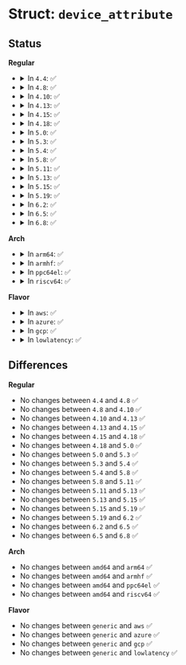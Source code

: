 # Struct: <code>device_attribute</code>

## Status
<b>Regular</b>
<ul>
<li>
<details>
<summary>In <code>4.4</code>: ✅</summary>

```c
struct device_attribute {
    struct attribute attr;
    ssize_t (*show)(struct device *, struct device_attribute *, char *);
    ssize_t (*store)(struct device *, struct device_attribute *, const char *, size_t);
};
```
</details>
</li>
<li>
<details>
<summary>In <code>4.8</code>: ✅</summary>

```c
struct device_attribute {
    struct attribute attr;
    ssize_t (*show)(struct device *, struct device_attribute *, char *);
    ssize_t (*store)(struct device *, struct device_attribute *, const char *, size_t);
};
```
</details>
</li>
<li>
<details>
<summary>In <code>4.10</code>: ✅</summary>

```c
struct device_attribute {
    struct attribute attr;
    ssize_t (*show)(struct device *, struct device_attribute *, char *);
    ssize_t (*store)(struct device *, struct device_attribute *, const char *, size_t);
};
```
</details>
</li>
<li>
<details>
<summary>In <code>4.13</code>: ✅</summary>

```c
struct device_attribute {
    struct attribute attr;
    ssize_t (*show)(struct device *, struct device_attribute *, char *);
    ssize_t (*store)(struct device *, struct device_attribute *, const char *, size_t);
};
```
</details>
</li>
<li>
<details>
<summary>In <code>4.15</code>: ✅</summary>

```c
struct device_attribute {
    struct attribute attr;
    ssize_t (*show)(struct device *, struct device_attribute *, char *);
    ssize_t (*store)(struct device *, struct device_attribute *, const char *, size_t);
};
```
</details>
</li>
<li>
<details>
<summary>In <code>4.18</code>: ✅</summary>

```c
struct device_attribute {
    struct attribute attr;
    ssize_t (*show)(struct device *, struct device_attribute *, char *);
    ssize_t (*store)(struct device *, struct device_attribute *, const char *, size_t);
};
```
</details>
</li>
<li>
<details>
<summary>In <code>5.0</code>: ✅</summary>

```c
struct device_attribute {
    struct attribute attr;
    ssize_t (*show)(struct device *, struct device_attribute *, char *);
    ssize_t (*store)(struct device *, struct device_attribute *, const char *, size_t);
};
```
</details>
</li>
<li>
<details>
<summary>In <code>5.3</code>: ✅</summary>

```c
struct device_attribute {
    struct attribute attr;
    ssize_t (*show)(struct device *, struct device_attribute *, char *);
    ssize_t (*store)(struct device *, struct device_attribute *, const char *, size_t);
};
```
</details>
</li>
<li>
<details>
<summary>In <code>5.4</code>: ✅</summary>

```c
struct device_attribute {
    struct attribute attr;
    ssize_t (*show)(struct device *, struct device_attribute *, char *);
    ssize_t (*store)(struct device *, struct device_attribute *, const char *, size_t);
};
```
</details>
</li>
<li>
<details>
<summary>In <code>5.8</code>: ✅</summary>

```c
struct device_attribute {
    struct attribute attr;
    ssize_t (*show)(struct device *, struct device_attribute *, char *);
    ssize_t (*store)(struct device *, struct device_attribute *, const char *, size_t);
};
```
</details>
</li>
<li>
<details>
<summary>In <code>5.11</code>: ✅</summary>

```c
struct device_attribute {
    struct attribute attr;
    ssize_t (*show)(struct device *, struct device_attribute *, char *);
    ssize_t (*store)(struct device *, struct device_attribute *, const char *, size_t);
};
```
</details>
</li>
<li>
<details>
<summary>In <code>5.13</code>: ✅</summary>

```c
struct device_attribute {
    struct attribute attr;
    ssize_t (*show)(struct device *, struct device_attribute *, char *);
    ssize_t (*store)(struct device *, struct device_attribute *, const char *, size_t);
};
```
</details>
</li>
<li>
<details>
<summary>In <code>5.15</code>: ✅</summary>

```c
struct device_attribute {
    struct attribute attr;
    ssize_t (*show)(struct device *, struct device_attribute *, char *);
    ssize_t (*store)(struct device *, struct device_attribute *, const char *, size_t);
};
```
</details>
</li>
<li>
<details>
<summary>In <code>5.19</code>: ✅</summary>

```c
struct device_attribute {
    struct attribute attr;
    ssize_t (*show)(struct device *, struct device_attribute *, char *);
    ssize_t (*store)(struct device *, struct device_attribute *, const char *, size_t);
};
```
</details>
</li>
<li>
<details>
<summary>In <code>6.2</code>: ✅</summary>

```c
struct device_attribute {
    struct attribute attr;
    ssize_t (*show)(struct device *, struct device_attribute *, char *);
    ssize_t (*store)(struct device *, struct device_attribute *, const char *, size_t);
};
```
</details>
</li>
<li>
<details>
<summary>In <code>6.5</code>: ✅</summary>

```c
struct device_attribute {
    struct attribute attr;
    ssize_t (*show)(struct device *, struct device_attribute *, char *);
    ssize_t (*store)(struct device *, struct device_attribute *, const char *, size_t);
};
```
</details>
</li>
<li>
<details>
<summary>In <code>6.8</code>: ✅</summary>

```c
struct device_attribute {
    struct attribute attr;
    ssize_t (*show)(struct device *, struct device_attribute *, char *);
    ssize_t (*store)(struct device *, struct device_attribute *, const char *, size_t);
};
```
</details>
</li>
</ul>
<b>Arch</b>
<ul>
<li>
<details>
<summary>In <code>arm64</code>: ✅</summary>

```c
struct device_attribute {
    struct attribute attr;
    ssize_t (*show)(struct device *, struct device_attribute *, char *);
    ssize_t (*store)(struct device *, struct device_attribute *, const char *, size_t);
};
```
</details>
</li>
<li>
<details>
<summary>In <code>armhf</code>: ✅</summary>

```c
struct device_attribute {
    struct attribute attr;
    ssize_t (*show)(struct device *, struct device_attribute *, char *);
    ssize_t (*store)(struct device *, struct device_attribute *, const char *, size_t);
};
```
</details>
</li>
<li>
<details>
<summary>In <code>ppc64el</code>: ✅</summary>

```c
struct device_attribute {
    struct attribute attr;
    ssize_t (*show)(struct device *, struct device_attribute *, char *);
    ssize_t (*store)(struct device *, struct device_attribute *, const char *, size_t);
};
```
</details>
</li>
<li>
<details>
<summary>In <code>riscv64</code>: ✅</summary>

```c
struct device_attribute {
    struct attribute attr;
    ssize_t (*show)(struct device *, struct device_attribute *, char *);
    ssize_t (*store)(struct device *, struct device_attribute *, const char *, size_t);
};
```
</details>
</li>
</ul>
<b>Flavor</b>
<ul>
<li>
<details>
<summary>In <code>aws</code>: ✅</summary>

```c
struct device_attribute {
    struct attribute attr;
    ssize_t (*show)(struct device *, struct device_attribute *, char *);
    ssize_t (*store)(struct device *, struct device_attribute *, const char *, size_t);
};
```
</details>
</li>
<li>
<details>
<summary>In <code>azure</code>: ✅</summary>

```c
struct device_attribute {
    struct attribute attr;
    ssize_t (*show)(struct device *, struct device_attribute *, char *);
    ssize_t (*store)(struct device *, struct device_attribute *, const char *, size_t);
};
```
</details>
</li>
<li>
<details>
<summary>In <code>gcp</code>: ✅</summary>

```c
struct device_attribute {
    struct attribute attr;
    ssize_t (*show)(struct device *, struct device_attribute *, char *);
    ssize_t (*store)(struct device *, struct device_attribute *, const char *, size_t);
};
```
</details>
</li>
<li>
<details>
<summary>In <code>lowlatency</code>: ✅</summary>

```c
struct device_attribute {
    struct attribute attr;
    ssize_t (*show)(struct device *, struct device_attribute *, char *);
    ssize_t (*store)(struct device *, struct device_attribute *, const char *, size_t);
};
```
</details>
</li>
</ul>

## Differences
<b>Regular</b>
<ul>
<li>
No changes between <code>4.4</code> and <code>4.8</code> ✅
</li>
<li>
No changes between <code>4.8</code> and <code>4.10</code> ✅
</li>
<li>
No changes between <code>4.10</code> and <code>4.13</code> ✅
</li>
<li>
No changes between <code>4.13</code> and <code>4.15</code> ✅
</li>
<li>
No changes between <code>4.15</code> and <code>4.18</code> ✅
</li>
<li>
No changes between <code>4.18</code> and <code>5.0</code> ✅
</li>
<li>
No changes between <code>5.0</code> and <code>5.3</code> ✅
</li>
<li>
No changes between <code>5.3</code> and <code>5.4</code> ✅
</li>
<li>
No changes between <code>5.4</code> and <code>5.8</code> ✅
</li>
<li>
No changes between <code>5.8</code> and <code>5.11</code> ✅
</li>
<li>
No changes between <code>5.11</code> and <code>5.13</code> ✅
</li>
<li>
No changes between <code>5.13</code> and <code>5.15</code> ✅
</li>
<li>
No changes between <code>5.15</code> and <code>5.19</code> ✅
</li>
<li>
No changes between <code>5.19</code> and <code>6.2</code> ✅
</li>
<li>
No changes between <code>6.2</code> and <code>6.5</code> ✅
</li>
<li>
No changes between <code>6.5</code> and <code>6.8</code> ✅
</li>
</ul>
<b>Arch</b>
<ul>
<li>
No changes between <code>amd64</code> and <code>arm64</code> ✅
</li>
<li>
No changes between <code>amd64</code> and <code>armhf</code> ✅
</li>
<li>
No changes between <code>amd64</code> and <code>ppc64el</code> ✅
</li>
<li>
No changes between <code>amd64</code> and <code>riscv64</code> ✅
</li>
</ul>
<b>Flavor</b>
<ul>
<li>
No changes between <code>generic</code> and <code>aws</code> ✅
</li>
<li>
No changes between <code>generic</code> and <code>azure</code> ✅
</li>
<li>
No changes between <code>generic</code> and <code>gcp</code> ✅
</li>
<li>
No changes between <code>generic</code> and <code>lowlatency</code> ✅
</li>
</ul>
